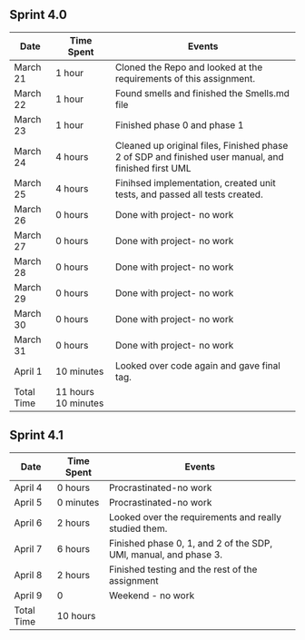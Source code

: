 ## Sprint 4.0

| Date         | Time Spent          | Events
|--------------|---------------------|--------------------
| March 21     | 1 hour              | Cloned the Repo and looked at the requirements of this assignment.
| March 22     | 1 hour              | Found smells and finished the Smells.md file
| March 23     | 1 hour              | Finished phase 0 and phase 1
| March 24     | 4 hours             | Cleaned up original files, Finished phase 2 of SDP and finished user manual, and finished first UML
| March 25     | 4 hours             | Finihsed implementation, created unit tests, and passed all tests created.
| March 26     | 0 hours             | Done with project- no work
| March 27     | 0 hours             | Done with project- no work
| March 28     | 0 hours             | Done with project- no work
| March 29     | 0 hours             | Done with project- no work
| March 30     | 0 hours             | Done with project- no work
| March 31     | 0 hours             | Done with project- no work
| April 1      | 10 minutes          | Looked over code again and gave final tag.
| Total Time   | 11 hours 10 minutes |


## Sprint 4.1

| Date       | Time Spent | Events
|------------|------------|--------------------
| April 4    | 0 hours    | Procrastinated-no work
| April 5    | 0 minutes  | Procrastinated-no work
| April 6    | 2 hours    | Looked over the requirements and really studied them.
| April 7    | 6 hours    | Finished phase 0, 1, and 2 of the SDP, UMl, manual, and phase 3.
| April 8    | 2 hours    | Finished testing and the rest of the assignment
| April 9    | 0          | Weekend - no work
| Total Time | 10 hours   |
